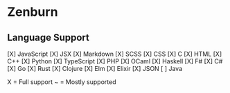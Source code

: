 # Zenburn

## Language Support

[X] JavaScript
[X] JSX
[X] Markdown
[X] SCSS
[X] CSS
[X] C
[X] HTML
[X] C++
[X] Python
[X] TypeScript
[X] PHP
[X] OCaml
[X] Haskell
[X] F#
[X] C#
[X] Go
[X] Rust
[X] Clojure
[X] Elm
[X] Elixir
[X] JSON
[ ] Java

X = Full support
~ = Mostly supported
